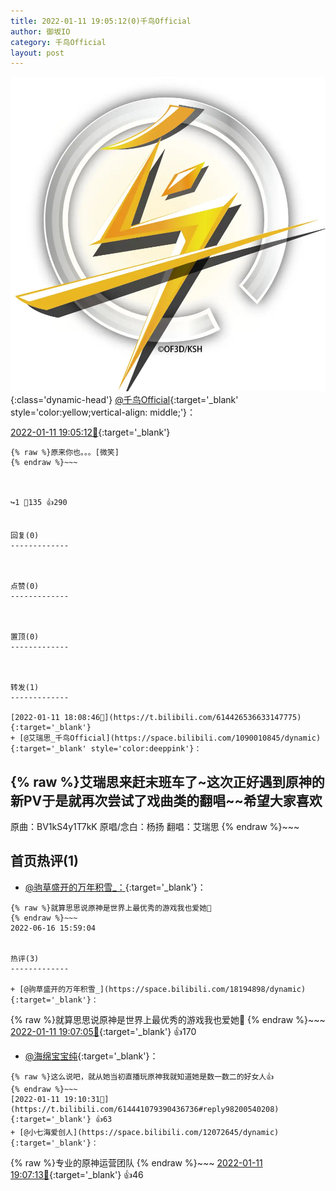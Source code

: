 ```yaml
---
title: 2022-01-11 19:05:12(0)千鸟Official
author: 御坂IO
category: 千鸟Official
layout: post
---
```


![img](/images/d7235309f85c0e1aec9d4ca9b6be983202228f8e.jpg){:class='dynamic-head'}
[@千鸟Official](https://space.bilibili.com/553771121/dynamic){:target='_blank' style='color:yellow;vertical-align: middle;'}：

[2022-01-11 19:05:12🔗](https://t.bilibili.com/614441079390436736){:target='_blank'}

~~~
{% raw %}原来你也。。。[微笑]
{% endraw %}~~~



↪️1 💬135 👍290


回复(0)
-------------



点赞(0)
-------------



置顶(0)
-------------



转发(1)
-------------

[2022-01-11 18:08:46🔗](https://t.bilibili.com/614426536633147775){:target='_blank'}
+ [@艾瑞思_千鸟Official](https://space.bilibili.com/1090010845/dynamic){:target='_blank' style='color:deeppink'}：
~~~
{% raw %}艾瑞思来赶末班车了~这次正好遇到原神的新PV于是就再次尝试了戏曲类的翻唱~~希望大家喜欢
---------------
原曲：BV1kS4y1T7kK
原唱/念白：杨扬
翻唱：艾瑞思
{% endraw %}~~~






首页热评(1)
-------------

+ [@驹草盛开的万年积雪_：](https://space.bilibili.com/18194898/dynamic){:target='_blank'}：
~~~
{% raw %}就算思思说原神是世界上最优秀的游戏我也爱她🥺
{% endraw %}~~~
2022-06-16 15:59:04


热评(3)
-------------

+ [@驹草盛开的万年积雪_](https://space.bilibili.com/18194898/dynamic){:target='_blank'}：
~~~
{% raw %}就算思思说原神是世界上最优秀的游戏我也爱她🥺
{% endraw %}~~~
[2022-01-11 19:07:05🔗](https://t.bilibili.com/614441079390436736#reply98200209008){:target='_blank'} 👍170
+ [@海绵宝宝纯](https://space.bilibili.com/391958813/dynamic){:target='_blank'}：
~~~
{% raw %}这么说吧，就从她当初直播玩原神我就知道她是数一数二的好女人👍
{% endraw %}~~~
[2022-01-11 19:10:31🔗](https://t.bilibili.com/614441079390436736#reply98200540208){:target='_blank'} 👍63
+ [@小七海爱创人](https://space.bilibili.com/12072645/dynamic){:target='_blank'}：
~~~
{% raw %}专业的原神运营团队
{% endraw %}~~~
[2022-01-11 19:07:13🔗](https://t.bilibili.com/614441079390436736#reply98200242640){:target='_blank'} 👍46



